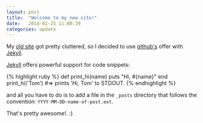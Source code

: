 ```yaml
---
layout: post
title:  "Welcome to my new site!"
date:   2014-02-25 11:00:39
categories: update
---
```


My [old site](https://sites.google.com/site/tnickweb/home) got
pretty cluttered, so I decided to use [github's](https://github.com) offer with
[Jekyll][jekyll].

[Jekyll][jekyll] offers powerful support for code snippets:

{% highlight ruby %}
def print_hi(name)
  puts "Hi, #{name}"
end
print_hi('Tom')
#=> prints 'Hi, Tom' to STDOUT.
{% endhighlight %}

and all you have to do is to add a file in the `_posts` 
directory that follows the convention: `YYYY-MM-DD-name-of-post.ext`.

That's pretty awesome!. :)

[jekyll]:    http://jekyllrb.com

